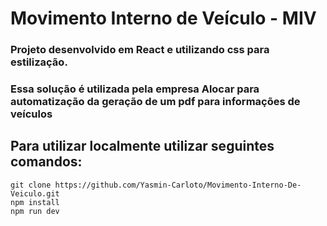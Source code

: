 # Movimento Interno de Veículo - MIV

### Projeto desenvolvido em React e utilizando css para estilização.
### Essa solução é utilizada pela empresa Alocar para automatização da geração de um pdf para informações de veículos

## Para utilizar localmente utilizar seguintes comandos:
```
git clone https://github.com/Yasmin-Carloto/Movimento-Interno-De-Veiculo.git
npm install
npm run dev
```